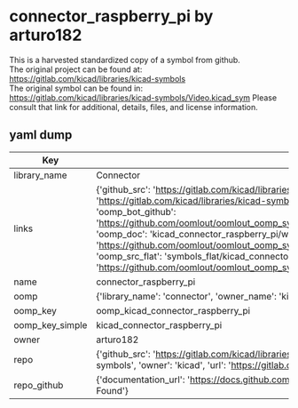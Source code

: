 # connector_raspberry_pi by arturo182  
This is a harvested standardized copy of a symbol from github.  
The original project can be found at:  
https://gitlab.com/kicad/libraries/kicad-symbols  
The original symbol can be found in:
https://gitlab.com/kicad/libraries/kicad-symbols/Video.kicad_sym
Please consult that link for additional, details, files, and license information.  
## yaml dump  
| Key | Value |  
| --- | --- |  
| library_name | Connector |  
| links | {'github_src': 'https://gitlab.com/kicad/libraries/kicad-symbols/Video.kicad_sym', 'github_src_repo': 'https://gitlab.com/kicad/libraries/kicad-symbols', 'oomp_bot': 'kicad_connector_raspberry_pi/working', 'oomp_bot_github': 'https://github.com/oomlout/oomlout_oomp_symbol_bot/tree/main/kicad_connector_raspberry_pi/working', 'oomp_doc': 'kicad_connector_raspberry_pi/working', 'oomp_doc_github': 'https://github.com/oomlout/oomlout_oomp_symbol_doc/tree/main/kicad_connector_raspberry_pi/working', 'oomp_src_flat': 'symbols_flat/kicad_connector_raspberry_pi/working', 'oomp_src_flat_github': 'https://github.com/oomlout/oomlout_oomp_symbol_src/tree/main/kicad_connector_raspberry_pi/working'} |  
| name | connector_raspberry_pi |  
| oomp | {'library_name': 'connector', 'owner_name': 'kicad', 'symbol_name': 'connector_raspberry_pi'} |  
| oomp_key | oomp_kicad_connector_raspberry_pi |  
| oomp_key_simple | kicad_connector_raspberry_pi |  
| owner | arturo182 |  
| repo | {'github_src': 'https://gitlab.com/kicad/libraries/kicad-symbols/Video.kicad_sym', 'name': 'libraries/kicad-symbols', 'owner': 'kicad', 'url': 'https://gitlab.com/kicad/libraries/kicad-symbols'} |  
| repo_github | {'documentation_url': 'https://docs.github.com/rest/repos/repos#get-a-repository', 'message': 'Not Found'} |  

